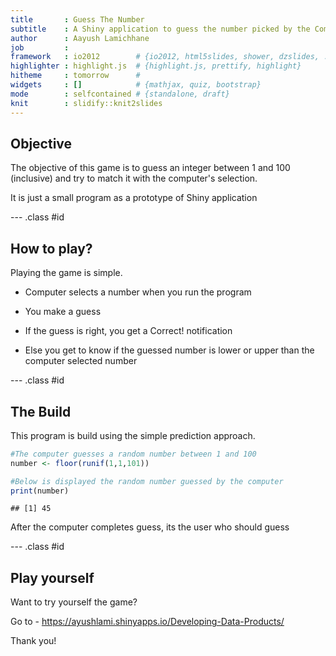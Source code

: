 ```yaml
---
title       : Guess The Number
subtitle    : A Shiny application to guess the number picked by the Computer
author      : Aayush Lamichhane
job         : 
framework   : io2012        # {io2012, html5slides, shower, dzslides, ...}
highlighter : highlight.js  # {highlight.js, prettify, highlight}
hitheme     : tomorrow      # 
widgets     : []            # {mathjax, quiz, bootstrap}
mode        : selfcontained # {standalone, draft}
knit        : slidify::knit2slides
---
```


## Objective

The objective of this game is to guess an integer between 1 and 100 (inclusive) and try to match it with the computer's selection.

It is just a small program as a prototype of Shiny application

--- .class #id 

## How to play?

Playing the game is simple.

- Computer selects a number when you run the program

- You make a guess

- If the guess is right, you get a Correct! notification

- Else you get to know if the guessed number is lower or upper than the computer selected number

--- .class #id 

## The Build

This program is build using the simple prediction approach.


```r
#The computer guesses a random number between 1 and 100
number <- floor(runif(1,1,101))

#Below is displayed the random number guessed by the computer
print(number)
```

```
## [1] 45
```
After the computer completes guess, its the user who should guess

--- .class #id 

## Play yourself

Want to try yourself the game? 

Go to - https://ayushlami.shinyapps.io/Developing-Data-Products/

Thank you!
